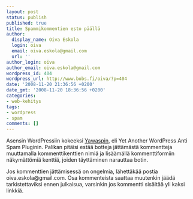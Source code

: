 ```yaml
---
layout: post
status: publish
published: true
title: Spammikommentien esto päällä
author:
  display_name: Oiva Eskola
  login: oiva
  email: oiva.eskola@gmail.com
  url: ''
author_login: oiva
author_email: oiva.eskola@gmail.com
wordpress_id: 404
wordpress_url: http://www.bobs.fi/oiva/?p=404
date: '2008-11-20 21:36:56 +0200'
date_gmt: '2008-11-20 18:36:56 +0200'
categories:
- web-kehitys
tags:
- wordpress
- spam
comments: []
---
```

<p>Asensin WordPressiin kokeeksi <a title="Yet Another WordPress Anti Spam Plugin" href="http://www.svenkubiak.de/yawasp-en/" mce_href="http://www.svenkubiak.de/yawasp-en/">Yawaspin</a>, eli Yet Another WordPress Anti Spam Pluginin. Palikan pitäisi estää botteja jättämästä kommentteja muuttamalla kommenttikenttien nimiä ja lisäämällä kommenttiformiin näkymättömiä kenttiä, joiden täyttäminen narauttaa botin.</p>
<p>Jos kommenttien jättämisessä on ongelmia, lähettäkää postia oiva.eskola@gmail.com. Osa kommenteista saattaa muutenkin jäädä tarkistettaviksi ennen julkaisua, varsinkin jos kommentti sisältää yli kaksi linkkiä.</p>
